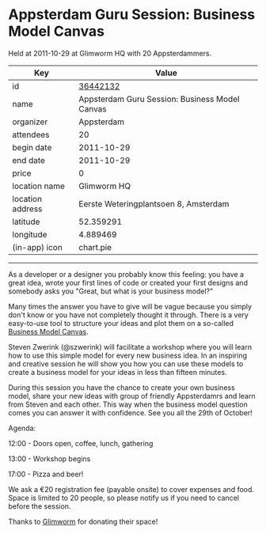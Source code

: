 # Appsterdam Guru Session: Business Model Canvas
Held at 2011-10-29 at Glimworm HQ with 20 Appsterdammers.
        
|Key|Value
|---|---|
|id|[36442132](https://www.meetup.com/appsterdam/events/36442132/)|
|name|Appsterdam Guru Session: Business Model Canvas|
|organizer|Appsterdam|
|attendees|20|
|begin date|2011-10-29|
|end date|2011-10-29|
|price|0|
|location name|Glimworm HQ|
|location address|Eerste Weteringplantsoen 8, Amsterdam|
|latitude|52.359291|
|longitude|4.889469|
|(in-app) icon|chart.pie|

---

As a developer or a designer you probably know this feeling: you have a great idea, wrote your first lines of code or created your first designs and somebody asks you "Great, but what is your business model?"

Many times the answer you have to give will be vague because you simply don't know or you have not completely thought it through. There is a very easy-to-use tool to structure your ideas and plot them on a so-called [Business Model Canvas](http://en.wikipedia.org/wiki/Business_Model_Canvas).

Steven Zwerink (@szwerink) will facilitate a workshop where you will learn how to use this simple model for every new business idea. In an inspiring and creative session he will show you how you can use these models to create a business model for your ideas in less than fifteen minutes.

During this session you have the chance to create your own business model, share your new ideas with group of friendly Appsterdamrs and learn from Steven and each other. This way when the business model question comes you can answer it with confidence. See you all the 29th of October!

Agenda:

12:00 - Doors open, coffee, lunch, gathering

13:00 - Workshop begins

17:00 - Pizza and beer!

We ask a €20 registration fee (payable onsite) to cover expenses and food. Space is limited to 20 people, so please notify us if you need to cancel before the session.

Thanks to [Glimworm](http://www.glimworm.com/index.shtml) for donating their space!


